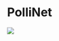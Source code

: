 # PolliNet
<img src="https://github.com/LuisRobaina/PolliNet/blob/master/Pollinator.jpg"
     style="float: left; margin-right: 10px;" />
